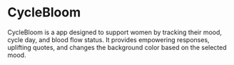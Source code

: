 # CycleBloom
CycleBloom is a app designed to support women by tracking their mood, cycle day, and blood flow status. It provides empowering responses, uplifting quotes, and changes the background color based on the selected mood. 
